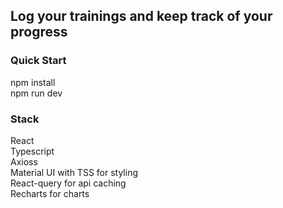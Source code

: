 ## Log your trainings and keep track of your progress

### Quick Start
npm install<br/>
npm run dev

### Stack
React<br/>
Typescript<br/>
Axioss<br/>
Material UI with TSS for styling<br/>
React-query for api caching<br/>
Recharts for charts<br/>
